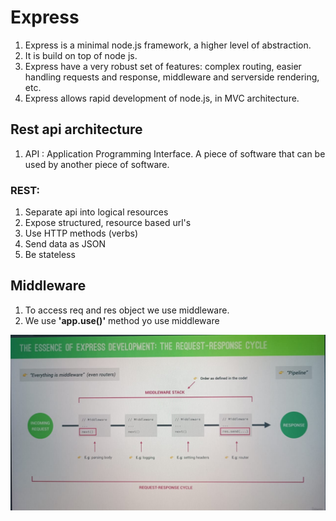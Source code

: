 # Express

1. Express is a minimal node.js framework, a higher level of abstraction.
2. It is build on top of node js.
3. Express have a very robust set of features: complex routing, easier handling requests and response, middleware and serverside rendering, etc.
4. Express allows rapid development of node.js, in MVC architecture.

## Rest api architecture

1. API : Application Programming Interface. A piece of software that can be used by another piece of software.

### REST:

1. Separate api into logical resources
2. Expose structured, resource based url's
3. Use HTTP methods (verbs)
4. Send data as JSON
5. Be stateless

## Middleware

1. To access req and res object we use middleware.
2. We use **'app.use()'** method yo use middleware

![Middleware req-res cycle](./Req-Res_Cycle.jpeg)
